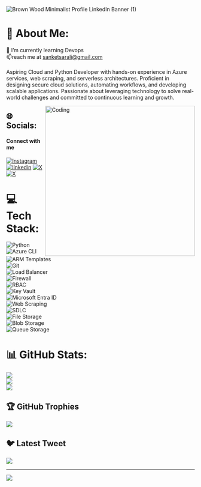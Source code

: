 
![Brown Wood Minimalist Profile LinkedIn Banner (1)](https://github.com/user-attachments/assets/9bb3c51b-a776-46d9-8eeb-4316ab7dbc75)



# 💫 About Me:

🌱 I’m currently learning Devops<br>📫reach me at sanketsarali@gmail.com<br><br>
Aspiring Cloud and Python Developer with hands-on experience in Azure services, web scraping, and serverless architectures. Proficient in designing secure cloud solutions, automating workflows, and developing scalable applications. Passionate about leveraging technology to solve real-world challenges and committed to continuous learning and growth.







<img align="right" alt="Coding" width="400" src="https://cdn.dribbble.com/users/1162077/screenshots/3848914/programmer.gif"> 



 ## 🌐 Socials:
#### Connect with me
[![Instagram](https://img.shields.io/badge/instagram-red?style=for-the-badge&logo=instagram&logoColor=white)](https:/instagram.com/sanket_arali)
[![linkedin](https://img.shields.io/badge/linkedin-0A66C2?style=for-the-badge&logo=linkedin&logoColor=white)](https://www.linkedin.com/in/sanketarali)
[![X](https://img.shields.io/badge/twitter-purple?style=for-the-badge&logo=twitter&logoColor=white)](https://twitter.com/sanketarali)
[![X](https://img.shields.io/badge/whatsapp-%2325D366?style=for-the-badge&logo=whatsapp&logoColor=white)](https://api.whatsapp.com/send?phone=+919740481350)


# 💻 Tech Stack:
![Python](https://img.shields.io/badge/Python-3776AB?style=for-the-badge&logo=python&logoColor=ffdd54)
![Azure CLI](https://img.shields.io/badge/Azure%20CLI-0089D6?style=for-the-badge&logo=microsoftazure&logoColor=white)  
![ARM Templates](https://img.shields.io/badge/ARM%20Templates-0078D4?style=for-the-badge&logo=azuredevops&logoColor=white)  
![Git](https://img.shields.io/badge/Git-F05032?style=for-the-badge&logo=git&logoColor=white)  
![Load Balancer](https://img.shields.io/badge/Load%20Balancer-00A98F?style=for-the-badge&logo=nginx&logoColor=white)  
![Firewall](https://img.shields.io/badge/Firewall-FF6F00?style=for-the-badge&logo=paloaltosoftware&logoColor=white)  
![RBAC](https://img.shields.io/badge/RBAC-663399?style=for-the-badge&logo=auth0&logoColor=white)  
![Key Vault](https://img.shields.io/badge/Key%20Vault-004CFF?style=for-the-badge&logo=microsoft&logoColor=white)  
![Microsoft Entra ID](https://img.shields.io/badge/Microsoft%20Entra%20ID-0078D4?style=for-the-badge&logo=microsoft&logoColor=white)  
![Web Scraping](https://img.shields.io/badge/Web%20Scraping-6A5ACD?style=for-the-badge&logo=beautifulsoup&logoColor=white)  
![SDLC](https://img.shields.io/badge/SDLC-1E90FF?style=for-the-badge&logo=dev.to&logoColor=white)  
![File Storage](https://img.shields.io/badge/File%20Storage-DAA520?style=for-the-badge&logo=microsoftonedrive&logoColor=white)  
![Blob Storage](https://img.shields.io/badge/Blob%20Storage-4682B4?style=for-the-badge&logo=microsoftazure&logoColor=white)  
![Queue Storage](https://img.shields.io/badge/Queue%20Storage-32CD32?style=for-the-badge&logo=amazon-sqs&logoColor=white)  















# 📊 GitHub Stats:
![](https://github-readme-stats.vercel.app/api?username=sanketarali&theme=dark&hide_border=false&include_all_commits=false&count_private=false)<br/>
![](https://github-readme-streak-stats.herokuapp.com/?user=sanketarali&theme=dark&hide_border=false)<br/>
![](https://github-readme-stats.vercel.app/api/top-langs/?username=sanketarali&theme=dark&hide_border=false&include_all_commits=false&count_private=false&layout=compact)




   


## 🏆 GitHub Trophies
![](https://github-profile-trophy.vercel.app/?username=sanketarali&theme=radical&no-frame=false&no-bg=true&margin-w=4)

## 🐦 Latest Tweet
[![](https://gtce.itsvg.in/api?username=SanketArali)](https://github.com/VishwaGauravIn/github-twitter-card-embed)

---
[![](https://visitcount.itsvg.in/api?id=sanketarali&icon=0&color=0)](https://visitcount.itsvg.in)

<!-- Proudly created with GPRM ( https://gprm.itsvg.in ) -->
